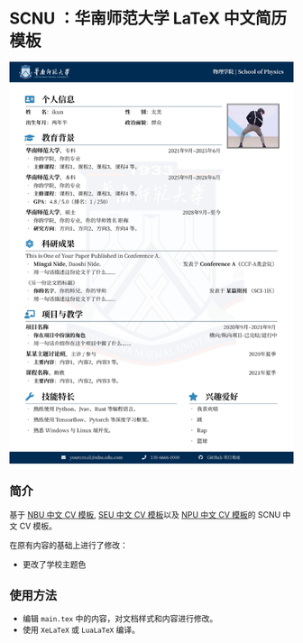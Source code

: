 # SCNU ：华南师范大学 LaTeX 中文简历模板

![](./docs/SCNU-CV-preview.jpg)

## 简介

基于 [NBU 中文 CV 模板](https://www.overleaf.com/latex/templates/nbu-zhu-bo-da-xue-latex-zhong-wen-jian-li-mo-ban/rwxqrsptnxtq), [SEU 中文 CV 模板](https://www.overleaf.com/latex/templates/seu-cv-dong-nan-da-xue-latex-zhong-wen-jian-li-mo-ban/jyzpthvnbmpm)以及 [NPU 中文 CV 模板](https://www.overleaf.com/latex/templates/npu-cv/mncqzxhvfzrx)的 SCNU 中文 CV 模板。

在原有内容的基础上进行了修改：

- 更改了学校主题色

## 使用方法

- 编辑 `main.tex` 中的内容，对文档样式和内容进行修改。
- 使用 `XeLaTeX` 或 `LuaLaTeX` 编译。
